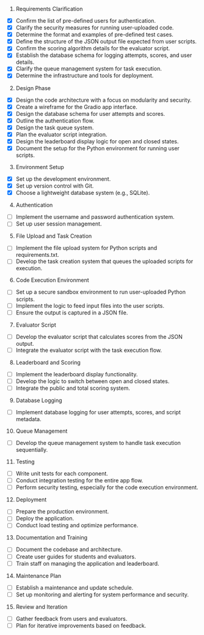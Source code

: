 1. Requirements Clarification
- [x] Confirm the list of pre-defined users for authentication.
- [x] Clarify the security measures for running user-uploaded code.
- [x] Determine the format and examples of pre-defined test cases.
- [x] Define the structure of the JSON output file expected from user scripts.
- [x] Confirm the scoring algorithm details for the evaluator script.
- [x] Establish the database schema for logging attempts, scores, and user details.
- [x] Clarify the queue management system for task execution.
- [x] Determine the infrastructure and tools for deployment.
2. Design Phase
- [x] Design the code architecture with a focus on modularity and security.
- [x] Create a wireframe for the Gradio app interface.
- [x] Design the database schema for user attempts and scores.
- [x] Outline the authentication flow.
- [x] Design the task queue system.
- [x] Plan the evaluator script integration.
- [x] Design the leaderboard display logic for open and closed states.
- [x] Document the setup for the Python environment for running user scripts.
3. Environment Setup
- [x] Set up the development environment.
- [x] Set up version control with Git.
- [x] Choose a lightweight database system (e.g., SQLite).
4. Authentication
- [ ] Implement the username and password authentication system.
- [ ] Set up user session management.
5. File Upload and Task Creation
- [ ] Implement the file upload system for Python scripts and requirements.txt.
- [ ] Develop the task creation system that queues the uploaded scripts for execution.
6. Code Execution Environment
- [ ] Set up a secure sandbox environment to run user-uploaded Python scripts.
- [ ] Implement the logic to feed input files into the user scripts.
- [ ] Ensure the output is captured in a JSON file.
7. Evaluator Script
- [ ] Develop the evaluator script that calculates scores from the JSON output.
- [ ] Integrate the evaluator script with the task execution flow.
8. Leaderboard and Scoring
- [ ] Implement the leaderboard display functionality.
- [ ] Develop the logic to switch between open and closed states.
- [ ] Integrate the public and total scoring system.
9. Database Logging
- [ ] Implement database logging for user attempts, scores, and script metadata.
10. Queue Management
- [ ] Develop the queue management system to handle task execution sequentially.
11. Testing
- [ ] Write unit tests for each component.
- [ ] Conduct integration testing for the entire app flow.
- [ ] Perform security testing, especially for the code execution environment.
12. Deployment
- [ ] Prepare the production environment.
- [ ] Deploy the application.
- [ ] Conduct load testing and optimize performance.
13. Documentation and Training
- [ ] Document the codebase and architecture.
- [ ] Create user guides for students and evaluators.
- [ ] Train staff on managing the application and leaderboard.
14. Maintenance Plan
- [ ] Establish a maintenance and update schedule.
- [ ] Set up monitoring and alerting for system performance and security.
15. Review and Iteration
- [ ] Gather feedback from users and evaluators.
- [ ] Plan for iterative improvements based on feedback.